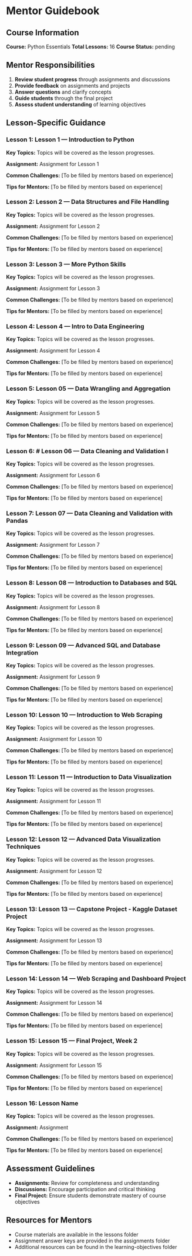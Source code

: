 # Mentor Guidebook

## Course Information

**Course:** Python Essentials
**Total Lessons:** 16
**Course Status:** pending

## Mentor Responsibilities

1. **Review student progress** through assignments and discussions
2. **Provide feedback** on assignments and projects
3. **Answer questions** and clarify concepts
4. **Guide students** through the final project
5. **Assess student understanding** of learning objectives

## Lesson-Specific Guidance

### Lesson 1: Lesson 1 — Introduction to Python

**Key Topics:** Topics will be covered as the lesson progresses.

**Assignment:** Assignment for Lesson 1

**Common Challenges:** [To be filled by mentors based on experience]

**Tips for Mentors:** [To be filled by mentors based on experience]

### Lesson 2: Lesson 2 — Data Structures and File Handling

**Key Topics:** Topics will be covered as the lesson progresses.

**Assignment:** Assignment for Lesson 2

**Common Challenges:** [To be filled by mentors based on experience]

**Tips for Mentors:** [To be filled by mentors based on experience]

### Lesson 3: Lesson 3 — More Python Skills

**Key Topics:** Topics will be covered as the lesson progresses.

**Assignment:** Assignment for Lesson 3

**Common Challenges:** [To be filled by mentors based on experience]

**Tips for Mentors:** [To be filled by mentors based on experience]

### Lesson 4: Lesson 4 — Intro to Data Engineering

**Key Topics:** Topics will be covered as the lesson progresses.

**Assignment:** Assignment for Lesson 4

**Common Challenges:** [To be filled by mentors based on experience]

**Tips for Mentors:** [To be filled by mentors based on experience]

### Lesson 5: Lesson 05 — Data Wrangling and Aggregation

**Key Topics:** Topics will be covered as the lesson progresses.

**Assignment:** Assignment for Lesson 5

**Common Challenges:** [To be filled by mentors based on experience]

**Tips for Mentors:** [To be filled by mentors based on experience]

### Lesson 6: # Lesson 06 — Data Cleaning and Validation I

**Key Topics:** Topics will be covered as the lesson progresses.

**Assignment:** Assignment for Lesson 6

**Common Challenges:** [To be filled by mentors based on experience]

**Tips for Mentors:** [To be filled by mentors based on experience]

### Lesson 7: Lesson 07 — Data Cleaning and Validation with Pandas

**Key Topics:** Topics will be covered as the lesson progresses.

**Assignment:** Assignment for Lesson 7

**Common Challenges:** [To be filled by mentors based on experience]

**Tips for Mentors:** [To be filled by mentors based on experience]

### Lesson 8: Lesson 08 — Introduction to Databases and SQL

**Key Topics:** Topics will be covered as the lesson progresses.

**Assignment:** Assignment for Lesson 8

**Common Challenges:** [To be filled by mentors based on experience]

**Tips for Mentors:** [To be filled by mentors based on experience]

### Lesson 9: Lesson 09 — Advanced SQL and Database Integration

**Key Topics:** Topics will be covered as the lesson progresses.

**Assignment:** Assignment for Lesson 9

**Common Challenges:** [To be filled by mentors based on experience]

**Tips for Mentors:** [To be filled by mentors based on experience]

### Lesson 10: Lesson 10 — Introduction to Web Scraping

**Key Topics:** Topics will be covered as the lesson progresses.

**Assignment:** Assignment for Lesson 10

**Common Challenges:** [To be filled by mentors based on experience]

**Tips for Mentors:** [To be filled by mentors based on experience]

### Lesson 11: Lesson 11 — Introduction to Data Visualization

**Key Topics:** Topics will be covered as the lesson progresses.

**Assignment:** Assignment for Lesson 11

**Common Challenges:** [To be filled by mentors based on experience]

**Tips for Mentors:** [To be filled by mentors based on experience]

### Lesson 12: Lesson 12 — Advanced Data Visualization Techniques

**Key Topics:** Topics will be covered as the lesson progresses.

**Assignment:** Assignment for Lesson 12

**Common Challenges:** [To be filled by mentors based on experience]

**Tips for Mentors:** [To be filled by mentors based on experience]

### Lesson 13: Lesson 13 — Capstone Project - Kaggle Dataset Project

**Key Topics:** Topics will be covered as the lesson progresses.

**Assignment:** Assignment for Lesson 13

**Common Challenges:** [To be filled by mentors based on experience]

**Tips for Mentors:** [To be filled by mentors based on experience]

### Lesson 14: Lesson 14 — Web Scraping and Dashboard Project

**Key Topics:** Topics will be covered as the lesson progresses.

**Assignment:** Assignment for Lesson 14

**Common Challenges:** [To be filled by mentors based on experience]

**Tips for Mentors:** [To be filled by mentors based on experience]

### Lesson 15: Lesson 15 — Final Project, Week 2

**Key Topics:** Topics will be covered as the lesson progresses.

**Assignment:** Assignment for Lesson 15

**Common Challenges:** [To be filled by mentors based on experience]

**Tips for Mentors:** [To be filled by mentors based on experience]

### Lesson 16: Lesson Name

**Key Topics:** Topics will be covered as the lesson progresses.

**Assignment:** Assignment

**Common Challenges:** [To be filled by mentors based on experience]

**Tips for Mentors:** [To be filled by mentors based on experience]

## Assessment Guidelines

- **Assignments:** Review for completeness and understanding
- **Discussions:** Encourage participation and critical thinking
- **Final Project:** Ensure students demonstrate mastery of course objectives

## Resources for Mentors

- Course materials are available in the lessons folder
- Assignment answer keys are provided in the assignments folder
- Additional resources can be found in the learning-objectives folder